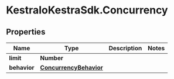 # KestraIoKestraSdk.Concurrency

## Properties

Name | Type | Description | Notes
------------ | ------------- | ------------- | -------------
**limit** | **Number** |  | 
**behavior** | [**ConcurrencyBehavior**](ConcurrencyBehavior.md) |  | 


